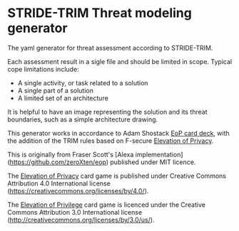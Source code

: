 # STRIDE-TRIM Threat modeling generator

The yaml generator for threat assessment according to STRIDE-TRIM. 

Each assessment result in a sigle file and should be limited in scope. Typical cope limitations include:
* A single activity, or task related to a solution
* A single part of a solution
* A limited set of an architecture

It is helpful to have an image representing the solution and its threat boundaries, such as a simple architecture drawing.

This generator works in accordance to Adam Shostack [EoP card deck](https://github.com/adamshostack/eop), with the addition of the TRIM rules based on F-secure [Elevation of Privacy](https://github.com/F-Secure/elevation-of-privacy).

This is originally from Fraser Scott's [Alexa implementation] (https://github.com/zeroXten/eop) published under MIT licence.

The [Elevation of Privacy](https://github.com/F-Secure/elevation-of-privacy) card game is published under  Creative Commons Attribution 4.0 International license (https://creativecommons.org/licenses/by/4.0/).

The [Elevation of Privilege](https://github.com/adamshostack/eop) card game is licenced under the Creative Commons Attribution 3.0 International license (http://creativecommons.org/licenses/by/3.0/us/).




